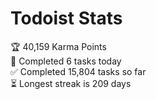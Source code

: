 
# Todoist Stats

<!-- TODO-IST:START -->
🏆  40,159 Karma Points           
🌸  Completed 6 tasks today           
✅  Completed 15,804 tasks so far           
⏳  Longest streak is 209 days
<!-- TODO-IST:END -->

